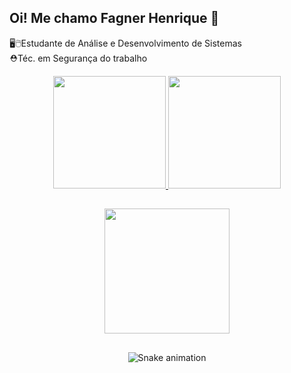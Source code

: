 ## Oi! Me chamo Fagner Henrique 💬</br>
🖥🖱Estudante de Análise e Desenvolvimento de Sistemas </br>
⛑Téc. em Segurança do trabalho

<div align="center">
  <a href="https://github.com/Fagner87/FAGNER">
  <img height="180em" src="https://github-readme-stats.vercel.app/api?username=fagner87&show_icons=true&theme=highcontrast&include_all_commits=true&count_private=true"/>
  <img height="180em" src="https://github-readme-stats.vercel.app/api/top-langs/?username=fagner87&layout=compact&langs_count=7&theme=highcontrast"/>
</div>

##
  
<div align="center">
<a href="https://www.criarbanner.com.br" title="criar banner" target="_blank"><img src="https://www.criarbanner.com.br/criargifs/a/ee6e0d6ec58264ec80253e8bdda33703.gif" width="200" height="200" border="0" /></a><br />

##

![Snake animation](https://github.com/Fagner87/Fagner87/blob/output/github-contribution-grid-snake.svg)
  
  </div>
 
